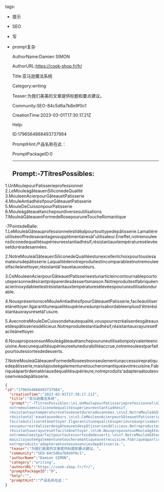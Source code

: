   tags: 
- 提示
- SEO
- 写
- prompt复杂

  AuthorName:Damien SIMON

  AuthorURL:https://cook-shop.fr/fr/

  Title:亚马逊魔法系统

  Category:writing

  Teaser:为我们美美的文章提供标题和要点建议。

  Community:SEO-84c5d6a7b8e9f0c1

  CreationTime:2023-03-01T17:30:17.21Z

  Help:

  ID:1796564868493737984

  PromptHint:产品名称在此：

  PromptPackageID:0

  ---

  ## Prompt:-7TitresPossibles:
1.UnMoulepourPatisserieprofessionnel
2.LeMouleàgâteauenSiliconedeQualité
3.MouleenAcierpourGâteauetPatisserie
4.MouleAntiadhésifpourGâteauetPatisserie
5.MouleDeCuissonpourPatisserie
6.Mouleàgâteauétanchepourdiversesutilisations
7.MouleàGâteauenFormedeRosepouruneToucheRomantique

-7PointsdeBalle:
1.LeMouleàGâteauprofessionnelestidéalpourtouttypedepâtisserie.Lamatièreutiliséeoffredesavantagessupplémentairesàl'utilisateur.Eneffet,notremouleensiliconedequalitésupérieureestantiadhésif,résistantauxtempératuresélevéesetdureradesannées.

2.NotreMouleàGâteauenSiliconedeQualitéestunexcellentchoixpourtouslesamateursdepâtisserie.Laqualitédenotreproduitestincomparableetnotremouleestfacileànettoyer,résistantàl'eauetauxodeurs.

3.CeMouleenAcierpourGâteauetPatisserieestunarticleincontournablepourtoutepersonnedésirantpréparerdesdessertsmaison.Notreproduitestfabriquéenacierinoxydableetestrésistantauxtempératuresélevéespouruneutilisationdurable.

4.NousprésentonsceMouleAntiadhésifpourGâteauetPatisserie,facileàutiliseretànettoyer.Ilgarantitunequalitésupérieureàunprixabordableenplusd'êtrerésistantauxrayuresetàl'usure.

5.AvecnotreMouleDeCuissondehautequalité,vouspourrezréaliserdesgâteauxetdespâtisseriesdélicieux.Notreproduitestantiadhésif,résistantauxrayuresetfacileànettoyer.

6.NousproposonsunMouleàgâteauétanchepouruneutilisationpolyvalenteencuisine.Avecunequalitésupérieureetunedurabilitéaccrue,notremouleestparfaitpourtoutessortesdedesserts.

7.NotreMouleàGâteauenFormedeRoseestnonseulementunaccessoirepratiquedepâtisserie,maisilajouteégalementunetoucheromantiqueàvotrecuisine.Fabriquéàpartirdematériauxdequalitésupérieure,notreproduits'adapteraàtoutesvosenviesdepâtisserie.

  ```json
  {
  "id":"1796564868493737984",
    "creationTime":"2023-03-01T17:30:17.21Z",
    "title":"亚马逊魔法系统",
    "prompt":"-7TitresPossibles:\n1.UnMoulepourPatisserieprofessionnel\n2.LeMouleàgâteauenSiliconedeQualité\n3.MouleenAcierpourGâteauetPatisserie\n4.MouleAntiadhésifpourGâteauetPatisserie\n5.MouleDeCuissonpourPatisserie\n6.Mouleàgâteauétanchepourdiversesutilisations\n7.MouleàGâteauenFormedeRosepouruneToucheRomantique\n\n-7PointsdeBalle:\n1.LeMouleàGâteauprofessionnelestidéalpourtouttypedepâtisserie.Lamatièreutiliséeoffredesavantagessupplémentairesàl'utilisateur.Eneffet,
    notremouleensiliconedequalitésupérieureestantiadhésif,
    résistantauxtempératuresélevéesetdureradesannées.\n\n2.NotreMouleàGâteauenSiliconedeQualitéestunexcellentchoixpourtouslesamateursdepâtisserie.Laqualitédenotreproduitestincomparableetnotremouleestfacileànettoyer,
    résistantàl'eauetauxodeurs.\n\n3.CeMouleenAcierpourGâteauetPatisserieestunarticleincontournablepourtoutepersonnedésirantpréparerdesdessertsmaison.Notreproduitestfabriquéenacierinoxydableetestrésistantauxtempératuresélevéespouruneutilisationdurable.\n\n4.NousprésentonsceMouleAntiadhésifpourGâteauetPatisserie,
    facileàutiliseretànettoyer.Ilgarantitunequalitésupérieureàunprixabordableenplusd'êtrerésistantauxrayuresetàl'usure.\n\n5.AvecnotreMouleDeCuissondehautequalité,
    vouspourrezréaliserdesgâteauxetdespâtisseriesdélicieux.Notreproduitestantiadhésif,
    résistantauxrayuresetfacileànettoyer.\n\n6.NousproposonsunMouleàgâteauétanchepouruneutilisationpolyvalenteencuisine.Avecunequalitésupérieureetunedurabilitéaccrue,
    notremouleestparfaitpourtoutessortesdedesserts.\n\n7.NotreMouleàGâteauenFormedeRoseestnonseulementunaccessoirepratiquedepâtisserie,
    maisilajouteégalementunetoucheromantiqueàvotrecuisine.Fabriquéàpartirdematériauxdequalitésupérieure,
    notreproduits'adapteraàtoutesvosenviesdepâtisserie.",
    "teaser":"为我们美美的文章提供标题和要点建议。",
    "community":"SEO-84c5d6a7b8e9f0c1",
    "authorName":"Damien SIMON",
    "category":"writing",
    "authorURL":"https://cook-shop.fr/fr/",
    "promptPackageID":"0",
    "help":"",
    "promptHint":"产品名称在此："
  }
  ```

